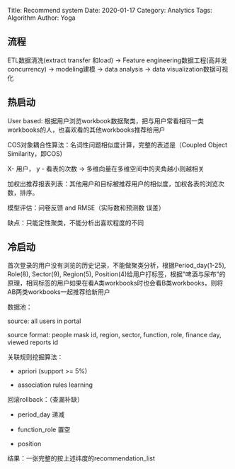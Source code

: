Title: Recommend system
Date: 2020-01-17
Category: Analytics
Tags: Algorithm
Author: Yoga

## 流程

ETL数据清洗(extract transfer 和load)
-> Feature engineering数据工程(高并发concurrency)
-> modeling建模 
-> data analysis 
-> data visualization数据可视化



## 热启动

User based: 根据用户浏览workbook数据聚类，把与用户常看相同一类workbooks的人，也喜欢看的其他workbooks推荐给用户

COS对象耦合性算法：名词性问题相似度计算，完整的表述是（Coupled Object Similarity，即COS)

X- 用户， y - 看表的次数 -> 多维向量在多维空间中的夹角越小则越相关

加权出推荐报表列表：其他用户和目标被推荐用户的相似度，加权各表的浏览次数，排序。

模型评估：问卷反馈 and RMSE（实际数和预测数 误差）

缺点：只能定性聚类，不能分析出喜欢程度的不同

## 冷启动

首次登录的用户没有浏览的历史记录，不能做聚类分析，根据Period_day(1-25), Role(8), Sector(9), Region(5), Position(4)给用户打标签，根据"啤酒与尿布"的原理，相同标签的用户如果在看A类workbooks时也会看B类workbooks，则将AB两类workbooks一起推荐给新用户

数据池：

source: all users in portal

source format: people mask id, region, sector, function, role, finance day, viewed reports id


关联规则挖掘算法：

* apriori (support >= 5%)

* association rules learning

回滚rollback：（查漏补缺）

* period_day 递减

* function_role 置空

* position

结果：一张完整的按上述纬度的recommendation_list